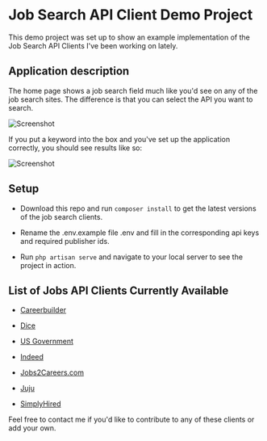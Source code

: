 # Job Search API Client Demo Project

This demo project was set up to show an example implementation of the Job Search
API Clients I've been working on lately.

## Application description

The home page shows a job search field much like you'd see on any of the job
search sites. The difference is that you can select the API you want to search.

![Screenshot](http://i.imgur.com/H5uYcqm.png)

If you put a keyword into the box and you've set up the application correctly,
you should see results like so:

![Screenshot](http://i.imgur.com/o99fsKO.png)

## Setup

- Download this repo and run `composer install` to get the latest versions of the
job search clients.

- Rename the .env.example file .env and fill in the corresponding api keys and
required publisher ids.

- Run `php artisan serve` and navigate to your local server to see the project
in action.

## List of Jobs API Clients Currently Available

- [Careerbuilder](https://github.com/karllhughes/career-builder-jobs-api-php-client)

- [Dice](https://github.com/karllhughes/dice-jobs-api-php-client)

- [US Government](https://github.com/karllhughes/govt-jobs-api-php-client)

- [Indeed](https://github.com/karllhughes/indeed-jobs-api-php-client)

- [Jobs2Careers.com](https://github.com/karllhughes/jobs2careers-jobs-api-php-client)

- [Juju](https://github.com/karllhughes/juju-jobs-api-php-client)

- [SimplyHired](https://github.com/karllhughes/simply-hired-jobs-api-php-client)

Feel free to contact me if you'd like to contribute to any of these clients or
add your own.
